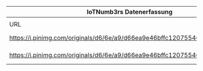 |IoTNumb3rs Datenerfassung|||||||||||
| ---- | ---- | ---- | ---- | ---- | ---- | ---- | ---- | ---- | ---- | ---- |
||||||||||||
|URL|home_url|filename|device_class|device_count|market_class|market_volume|prognosis_year|publication_year|authorship_class|Dropbox folder|
|https://i.pinimg.com/originals/d6/6e/a9/d66ea9e46bffc12075546e0e98a61f7c.jpg|https://www.pinterest.co.uk/?autologin=true&show_error=true|file4_d66ea9e46bffc12075546e0e98a61f7c.jpg|Vehicles|250000000|||2020|unknown|company|JinlinHolic/20181217-1800|
|https://i.pinimg.com/originals/d6/6e/a9/d66ea9e46bffc12075546e0e98a61f7c.jpg|https://www.pinterest.co.uk/?autologin=true&show_error=true|file4_d66ea9e46bffc12075546e0e98a61f7c.jpg|||value|50000000000|2020|unknown|company|JinlinHolic/20181217-1800|
